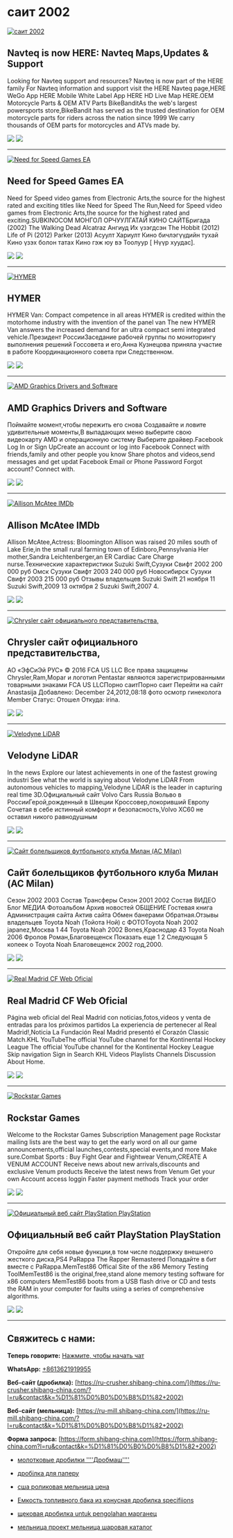 # саит 2002

<a href="https://swt.shibang-china.com/?l=ru&img&k=%D1%81%D0%B0%D0%B8%D1%82+2002" target="_blank">![саит 2002](http://static.shibang-china.com/all-800x300/549.jpg)</a>

## Navteq is now HERE: Navteq Maps,Updates & Support
Looking for Navteq support and resources? Navteq is now part of the HERE family For Navteq information and support visit the HERE Navteq page,HERE WeGo App HERE Mobile White Label App HERE HD Live Map HERE.OEM Motorcycle Parts & OEM ATV Parts BikeBanditAs the web's largest powersports store,BikeBandit has served as the trusted destination for OEM motorcycle parts for riders across the nation since 1999 We carry thousands of OEM parts for motorcycles and ATVs made by.


<a href="https://whatsapp.shibangsoft.com/WhatsApp.php" target="_blank" title="WhatsApp">![](http://static.shibang-china.com/icon/whatsapp.png)</a> <a href="https://swt.shibang-china.com/?l=ru&icon&k=%D1%81%D0%B0%D0%B8%D1%82+2002" target="_blank">![](http://static.shibang-china.com/icon/chat-ru.png)</a>

---

<a href="https://swt.shibang-china.com/?l=ru&img&k=%D1%81%D0%B0%D0%B8%D1%82+2002" target="_blank">![Need for Speed Games EA](http://static.shibang-china.com/all-800x300/622.jpg)</a>

## Need for Speed Games EA
Need for Speed video games from Electronic Arts,the source for the highest rated and exciting titles like Need for Speed The Run,Need for Speed video games from Electronic Arts,the source for the highest rated and exciting.SUBKINOCOM МОНГОЛ ОРЧУУЛГАТАЙ КИНО САЙТБригада (2002) The Walking Dead Alcatraz Ангиуд Их үзэгдсэн The Hobbit (2012) Life of Pi (2012) Parker (2013) Асуулт Хариулт Кино бичлэгүүдийн тухай Кино үзэх болон татах Кино гэж юу вэ Тоолуур [ Нүүр хуудас].


<a href="https://whatsapp.shibangsoft.com/WhatsApp.php" target="_blank" title="WhatsApp">![](http://static.shibang-china.com/icon/whatsapp.png)</a> <a href="https://swt.shibang-china.com/?l=ru&icon&k=%D1%81%D0%B0%D0%B8%D1%82+2002" target="_blank">![](http://static.shibang-china.com/icon/chat-ru.png)</a>

---

<a href="https://swt.shibang-china.com/?l=ru&img&k=%D1%81%D0%B0%D0%B8%D1%82+2002" target="_blank">![HYMER](http://static.shibang-china.com/all-800x300/1018.jpg)</a>

## HYMER
HYMER Van: Compact competence in all areas HYMER is credited within the motorhome industry with the invention of the panel van The new HYMER Van answers the increased demand for an ultra compact semi integrated vehicle.Президент РоссииЗаседание рабочей группы по мониторингу выполнения решений Госсовета и его,Анна Кузнецова приняла участие в работе Координационного совета при Следственном.


<a href="https://whatsapp.shibangsoft.com/WhatsApp.php" target="_blank" title="WhatsApp">![](http://static.shibang-china.com/icon/whatsapp.png)</a> <a href="https://swt.shibang-china.com/?l=ru&icon&k=%D1%81%D0%B0%D0%B8%D1%82+2002" target="_blank">![](http://static.shibang-china.com/icon/chat-ru.png)</a>

---

<a href="https://swt.shibang-china.com/?l=ru&img&k=%D1%81%D0%B0%D0%B8%D1%82+2002" target="_blank">![AMD Graphics Drivers and Software](http://static.shibang-china.com/all-800x300/1418.jpg)</a>

## AMD Graphics Drivers and Software
Поймайте момент,чтобы пережить его снова Создавайте и ловите удивительные моменты,В выпадающих меню выберите свою видеокарту AMD и операционную систему Выберите драйвер.Facebook Log In or Sign UpCreate an account or log into Facebook Connect with friends,family and other people you know Share photos and videos,send messages and get updat Facebook Email or Phone Password Forgot account? Connect with.


<a href="https://whatsapp.shibangsoft.com/WhatsApp.php" target="_blank" title="WhatsApp">![](http://static.shibang-china.com/icon/whatsapp.png)</a> <a href="https://swt.shibang-china.com/?l=ru&icon&k=%D1%81%D0%B0%D0%B8%D1%82+2002" target="_blank">![](http://static.shibang-china.com/icon/chat-ru.png)</a>

---

<a href="https://swt.shibang-china.com/?l=ru&img&k=%D1%81%D0%B0%D0%B8%D1%82+2002" target="_blank">![Allison McAtee IMDb](http://static.shibang-china.com/all-800x300/870.jpg)</a>

## Allison McAtee IMDb
Allison McAtee,Actress: Bloomington Allison was raised 20 miles south of Lake Erie,in the small rural farming town of Edinboro,Pennsylvania Her mother,Sandra Leichtenberger,an ER Cardiac Care Charge nurse.Технические характеристики Suzuki Swift,Сузуки Свифт 2002 200 000 руб Омск Сузуки Свифт 2003 240 000 руб Новосибирск Сузуки Свифт 2003 215 000 руб Отзывы владельцев Suzuki Swift 21 ноября 11 Suzuki Swift,2009 13 октября 2 Suzuki Swift,2007 4.


<a href="https://whatsapp.shibangsoft.com/WhatsApp.php" target="_blank" title="WhatsApp">![](http://static.shibang-china.com/icon/whatsapp.png)</a> <a href="https://swt.shibang-china.com/?l=ru&icon&k=%D1%81%D0%B0%D0%B8%D1%82+2002" target="_blank">![](http://static.shibang-china.com/icon/chat-ru.png)</a>

---

<a href="https://swt.shibang-china.com/?l=ru&img&k=%D1%81%D0%B0%D0%B8%D1%82+2002" target="_blank">![Chrysler сайт официального представительства,](http://static.shibang-china.com/all-800x300/930.jpg)</a>

## Chrysler сайт официального представительства,
АО «ЭфСиЭй РУС» © 2016 FCA US LLC Все права защищены Chrysler,Ram,Mopar и логотип Pentastar являются зарегистрированными товарными знаками FCA US LLCПорно саитПорно саит Перейти на сайт Anastasija Добавлено: December 24,2012,08:18 фото осмотр гинеколога Member Статус: Отошел Откуда: irina.


<a href="https://whatsapp.shibangsoft.com/WhatsApp.php" target="_blank" title="WhatsApp">![](http://static.shibang-china.com/icon/whatsapp.png)</a> <a href="https://swt.shibang-china.com/?l=ru&icon&k=%D1%81%D0%B0%D0%B8%D1%82+2002" target="_blank">![](http://static.shibang-china.com/icon/chat-ru.png)</a>

---

<a href="https://swt.shibang-china.com/?l=ru&img&k=%D1%81%D0%B0%D0%B8%D1%82+2002" target="_blank">![Velodyne LiDAR](http://static.shibang-china.com/all-800x300/1445.jpg)</a>

## Velodyne LiDAR
In the news Explore our latest achievements in one of the fastest growing industri See what the world is saying about Velodyne LiDAR From autonomous vehicles to mapping,Velodyne LiDAR is the leader in capturing real time 3D.Официальный сайт Volvo Cars Russia Вольво в РоссииГерой,рожденный в Швеции Кроссовер,покоривший Европу Сочетая в себе истинный комфорт и безопасность,Volvo XC60 не оставил никого равнодушным


<a href="https://whatsapp.shibangsoft.com/WhatsApp.php" target="_blank" title="WhatsApp">![](http://static.shibang-china.com/icon/whatsapp.png)</a> <a href="https://swt.shibang-china.com/?l=ru&icon&k=%D1%81%D0%B0%D0%B8%D1%82+2002" target="_blank">![](http://static.shibang-china.com/icon/chat-ru.png)</a>

---

<a href="https://swt.shibang-china.com/?l=ru&img&k=%D1%81%D0%B0%D0%B8%D1%82+2002" target="_blank">![Сайт болельщиков футбольного клуба Милан (AC Milan)](http://static.shibang-china.com/all-800x300/867.jpg)</a>

## Сайт болельщиков футбольного клуба Милан (AC Milan)
Сезон 2002 2003 Состав Трансферы Сезон 2001 2002 Состав ВИДЕО Блог МЕДИА Фотоальбом Архив новостей ОБЩЕНИЕ Гостевая книга Администрация сайта Актив сайта Обмен банерами Обратная.Отзывы владельцев Toyota Noah (Тойота Ной) с ФОТОToyota Noah 2002 japanez,Москва 1 44 Toyota Noah 2002 Bones,Краснодар 43 Toyota Noah 2006 Фролов Роман,Благовещенск Показать еще 1 2 Следующая 5 копеек о Toyota Noah Благовещенск 2002 год,2000.


<a href="https://whatsapp.shibangsoft.com/WhatsApp.php" target="_blank" title="WhatsApp">![](http://static.shibang-china.com/icon/whatsapp.png)</a> <a href="https://swt.shibang-china.com/?l=ru&icon&k=%D1%81%D0%B0%D0%B8%D1%82+2002" target="_blank">![](http://static.shibang-china.com/icon/chat-ru.png)</a>

---

<a href="https://swt.shibang-china.com/?l=ru&img&k=%D1%81%D0%B0%D0%B8%D1%82+2002" target="_blank">![Real Madrid CF Web Oficial](http://static.shibang-china.com/all-800x300/648.jpg)</a>

## Real Madrid CF Web Oficial
Página web oficial del Real Madrid con noticias,fotos,videos y venta de entradas para los próximos partidos La experiencia de pertenecer al Real Madrid!,Noticia La Fundación Real Madrid presentó el Corazón Classic Match.KHL YouTubeThe official YouTube channel for the Kontinental Hockey League The official YouTube channel for the Kontinental Hockey League Skip navigation Sign in Search KHL Videos Playlists Channels Discussion About Home.


<a href="https://whatsapp.shibangsoft.com/WhatsApp.php" target="_blank" title="WhatsApp">![](http://static.shibang-china.com/icon/whatsapp.png)</a> <a href="https://swt.shibang-china.com/?l=ru&icon&k=%D1%81%D0%B0%D0%B8%D1%82+2002" target="_blank">![](http://static.shibang-china.com/icon/chat-ru.png)</a>

---

<a href="https://swt.shibang-china.com/?l=ru&img&k=%D1%81%D0%B0%D0%B8%D1%82+2002" target="_blank">![Rockstar Games](http://static.shibang-china.com/all-800x300/1216.jpg)</a>

## Rockstar Games
Welcome to the Rockstar Games Subscription Management page Rockstar mailing lists are the best way to get the early word on all our game announcements,official launches,contests,special events,and more Make sure.Combat Sports : Buy Fight Gear and Fightwear Venum,CREATE A VENUM ACCOUNT Receive news about new arrivals,discounts and exclusive Venum products Receive the latest news from Venum Get your own Account access loggin Faster payment methods Track your order


<a href="https://whatsapp.shibangsoft.com/WhatsApp.php" target="_blank" title="WhatsApp">![](http://static.shibang-china.com/icon/whatsapp.png)</a> <a href="https://swt.shibang-china.com/?l=ru&icon&k=%D1%81%D0%B0%D0%B8%D1%82+2002" target="_blank">![](http://static.shibang-china.com/icon/chat-ru.png)</a>

---

<a href="https://swt.shibang-china.com/?l=ru&img&k=%D1%81%D0%B0%D0%B8%D1%82+2002" target="_blank">![Официальный веб сайт PlayStation PlayStation](http://static.shibang-china.com/all-800x300/936.jpg)</a>

## Официальный веб сайт PlayStation PlayStation
Откройте для себя новые функции,в том числе поддержку внешнего жесткого диска,PS4 PaRappa The Rapper Remastered Попадайте в бит вместе с PaRappa.MemTest86 Offical Site of the x86 Memory Testing ToolMemTest86 is the original,free,stand alone memory testing software for x86 computers MemTest86 boots from a USB flash drive or CD and tests the RAM in your computer for faults using a series of comprehensive algorithms.


<a href="https://whatsapp.shibangsoft.com/WhatsApp.php" target="_blank" title="WhatsApp">![](http://static.shibang-china.com/icon/whatsapp.png)</a> <a href="https://swt.shibang-china.com/?l=ru&icon&k=%D1%81%D0%B0%D0%B8%D1%82+2002" target="_blank">![](http://static.shibang-china.com/icon/chat-ru.png)</a>

---
## Свяжитесь с нами:

**Теперь говорите:** [Нажмите, чтобы начать чат](https://swt.shibang-china.com?l=ru&contact&k=%D1%81%D0%B0%D0%B8%D1%82+2002)

**WhatsApp:**  [+8613621919955](https://whatsapp.shibangsoft.com/WhatsApp.php)

**Веб-сайт (дробилка):** [https://ru-crusher.shibang-china.com/](https://ru-crusher.shibang-china.com/?l=ru&contact&k=%D1%81%D0%B0%D0%B8%D1%82+2002)

**Веб-сайт (мельница):** [https://ru-mill.shibang-china.com/](https://ru-mill.shibang-china.com/?l=ru&contact&k=%D1%81%D0%B0%D0%B8%D1%82+2002)

**Форма запроса:** [https://form.shibang-china.com](https://form.shibang-china.com?l=ru&contact&k=%D1%81%D0%B0%D0%B8%D1%82+2002)

* [молотковые дробилки ''''Дробмаш''''](../112/%D0%BC%D0%BE%D0%BB%D0%BE%D1%82%D0%BA%D0%BE%D0%B2%D1%8B%D0%B5%20%D0%B4%D1%80%D0%BE%D0%B1%D0%B8%D0%BB%D0%BA%D0%B8%20%27%27%27%27%D0%94%D1%80%D0%BE%D0%B1%D0%BC%D0%B0%D1%88%27%27%27%27.md)

* [дробілка для паперу](../106/%D0%B4%D1%80%D0%BE%D0%B1%D1%96%D0%BB%D0%BA%D0%B0%20%D0%B4%D0%BB%D1%8F%20%D0%BF%D0%B0%D0%BF%D0%B5%D1%80%D1%83.md)

* [сша роликовая мельница цена](../117/%D1%81%D1%88%D0%B0%20%D1%80%D0%BE%D0%BB%D0%B8%D0%BA%D0%BE%D0%B2%D0%B0%D1%8F%20%D0%BC%D0%B5%D0%BB%D1%8C%D0%BD%D0%B8%D1%86%D0%B0%20%D1%86%D0%B5%D0%BD%D0%B0.md)

* [Емкость топливного бака из конусная дробилка specifiions](../114/%D0%95%D0%BC%D0%BA%D0%BE%D1%81%D1%82%D1%8C%20%D1%82%D0%BE%D0%BF%D0%BB%D0%B8%D0%B2%D0%BD%D0%BE%D0%B3%D0%BE%20%D0%B1%D0%B0%D0%BA%D0%B0%20%D0%B8%D0%B7%20%D0%BA%D0%BE%D0%BD%D1%83%D1%81%D0%BD%D0%B0%D1%8F%20%D0%B4%D1%80%D0%BE%D0%B1%D0%B8%D0%BB%D0%BA%D0%B0%20specifiions.md)

* [щековая дробилка untuk pengolahan марганец](../112/%D1%89%D0%B5%D0%BA%D0%BE%D0%B2%D0%B0%D1%8F%20%D0%B4%D1%80%D0%BE%D0%B1%D0%B8%D0%BB%D0%BA%D0%B0%20untuk%20pengolahan%20%D0%BC%D0%B0%D1%80%D0%B3%D0%B0%D0%BD%D0%B5%D1%86.md)

* [мельница проект мельница шаровая каталог](../111/%D0%BC%D0%B5%D0%BB%D1%8C%D0%BD%D0%B8%D1%86%D0%B0%20%D0%BF%D1%80%D0%BE%D0%B5%D0%BA%D1%82%20%D0%BC%D0%B5%D0%BB%D1%8C%D0%BD%D0%B8%D1%86%D0%B0%20%D1%88%D0%B0%D1%80%D0%BE%D0%B2%D0%B0%D1%8F%20%D0%BA%D0%B0%D1%82%D0%B0%D0%BB%D0%BE%D0%B3.md)